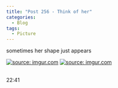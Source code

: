 ```yaml
---
title: "Post 256 - Think of her"
categories:
  - Blog
tags:
  - Picture
---
```


sometimes her shape just appears 

<a href="https://imgur.com/qAAaWA6"><img src="https://i.imgur.com/qAAaWA6.jpg" title="source: imgur.com" /></a>
<a href="https://imgur.com/BmdWdwi"><img src="https://i.imgur.com/BmdWdwi.jpg" title="source: imgur.com" /></a>

<br/>
22:41

<script src="https://utteranc.es/client.js"
        repo="serendipityinlife/serendipityinlife.github.io"
        issue-term="pathname"
        theme="github-light"
        crossorigin="anonymous"
        async>
</script>
